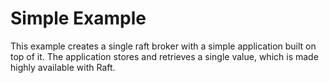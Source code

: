 # Simple Example

This example creates a single raft broker with a simple application built on
top of it. The application stores and retrieves a single value, which is made
highly available with Raft.
